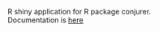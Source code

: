 R shiny application for R package conjurer.   
Documentation is [here](https://www.foyi.co.nz/posts/apps/apps_conjurershiny/)
